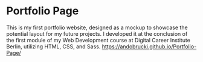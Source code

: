 # Portfolio Page
This is my first portfolio website, designed as a mockup to showcase the potential layout for my future projects. I developed it at the conclusion of the first module of my Web Development course at Digital Career Institute Berlin, utilizing HTML, CSS, and Sass.
https://andobrucki.github.io/Portfolio-Page/

